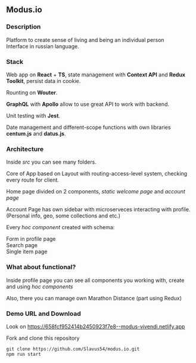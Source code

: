 ## Modus.io

### Description

Platform to create sense of living and being an individual person  
Interface in russian language.

### Stack

Web app on **React** + **TS**, state management with **Context API** and **Redux Toolkit**, persist data in cookie.  

Rounting on **Wouter**.  

**GraphQL** with **Apollo** allow to use great API to work with backend.  

Unit testing with **Jest**.  

Date management and different-scope functions with own libraries **centum.js** and **datus.js**.  

### Architecture

Inside *src* you can see many folders.  

Core of App based on Layout with routing-access-level system, checking every route for client.  

Home page divided on 2 components, *static welcome page* and *account page*  

Account Page has own sidebar with microserveces interacting with profile. (Personal info, geo, some collections and etc.)    

Every *hoc component* created with schema:  

Form in profile page  
Search page  
Single item page  

### What about functional?  
  
Inside profile page you can see all components you working with, create and using *hoc components*    

Also, there you can manage own Marathon Distance (part using Redux)     

### Demo URL and Download  

Look on https://658fcf952414b2450923f7e8--modus-vivendi.netlify.app      

Fork and clone this repository  

~~~
git clone https://github.com/Slavus54/modus.io.git  
npm run start
~~~
